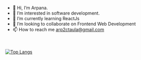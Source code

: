- 👋 Hi, I’m Arpana.
- 👀 I’m interested in software development.
- 🌱 I’m currently learning ReactJs
- 💞️ I’m looking to collaborate on Frontend Web Development
- 📫 How to reach me arp2ctaula@gmail.com

<!---
Arpana-Sitoula/Arpana-Sitoula is a ✨ special ✨ repository because its `README.md` (this file) appears on your GitHub profile.
You can click the Preview link to take a look at your changes.
--->
<br><br/>
[![Top Langs](https://github-readme-stats.vercel.app/api/top-langs/?username=Arpana-Sitoula&layout=compact&langs_count=6&theme=dark)](https://github.com/Arpana-Sitoula/github-readme-stats)
